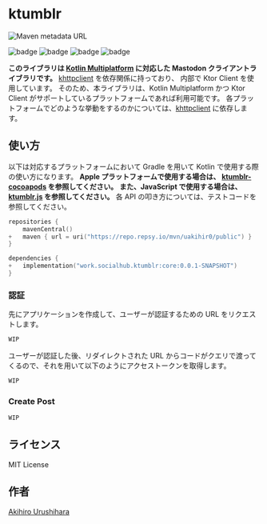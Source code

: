 # ktumblr

![Maven metadata URL](https://img.shields.io/maven-metadata/v?metadataUrl=https%3A%2F%2Frepo.repsy.io%2Fmvn%2Fuakihir0%2Fpublic%2Fwork%2Fsocialhub%2Fkmastodon%2Fcore%2Fmaven-metadata.xml)

![badge][badge-js]
![badge][badge-jvm]
![badge][badge-ios]
![badge][badge-mac]

**このライブラリは [Kotlin Multiplatform](https://kotlinlang.org/docs/multiplatform.html) に対応した Mastodon クライアントライブラリです。**
[khttpclient] を依存関係に持っており、 内部で Ktor Client を使用しています。
そのため、本ライブラリは、Kotlin Multiplatform かつ Ktor Client がサポートしているプラットフォームであれば利用可能です。
各プラットフォームでどのような挙動をするのかについては、[khttpclient] に依存します。

## 使い方

以下は対応するプラットフォームにおいて Gradle を用いて Kotlin で使用する際の使い方になります。
**Apple プラットフォームで使用する場合は、 [ktumblr-cocoapods](https://github.com/uakihir0/ktumblr-cocoapods) を参照してください。**
**また、JavaScript で使用する場合は、[ktumblr.js](https://github.com/uakihir0/ktumblr.js) を参照してください。**
各 API の叩き方については、テストコードを参照してください。

```kotlin:build.gradle.kts
repositories {
    mavenCentral()
+   maven { url = uri("https://repo.repsy.io/mvn/uakihir0/public") }
}

dependencies {
+   implementation("work.socialhub.ktumblr:core:0.0.1-SNAPSHOT")
}
```

### 認証

先にアプリケーションを作成して、ユーザーが認証するための URL をリクエストします。

```kotlin
WIP
```

ユーザーが認証した後、リダイレクトされた URL からコードがクエリで渡ってくるので、それを用いて以下のようにアクセストークンを取得します。

```kotlin
WIP
```

### Create Post

```kotlin
WIP
```

## ライセンス

MIT License

## 作者

[Akihiro Urushihara](https://github.com/uakihir0)

[khttpclient]: https://github.com/uakihir0/khttpclient
[badge-android]: http://img.shields.io/badge/-android-6EDB8D.svg
[badge-android-native]: http://img.shields.io/badge/support-[AndroidNative]-6EDB8D.svg
[badge-wearos]: http://img.shields.io/badge/-wearos-8ECDA0.svg
[badge-jvm]: http://img.shields.io/badge/-jvm-DB413D.svg
[badge-js]: http://img.shields.io/badge/-js-F8DB5D.svg
[badge-js-ir]: https://img.shields.io/badge/support-[IR]-AAC4E0.svg
[badge-nodejs]: https://img.shields.io/badge/-nodejs-68a063.svg
[badge-linux]: http://img.shields.io/badge/-linux-2D3F6C.svg
[badge-windows]: http://img.shields.io/badge/-windows-4D76CD.svg
[badge-wasm]: https://img.shields.io/badge/-wasm-624FE8.svg
[badge-apple-silicon]: http://img.shields.io/badge/support-[AppleSilicon]-43BBFF.svg
[badge-ios]: http://img.shields.io/badge/-ios-CDCDCD.svg
[badge-mac]: http://img.shields.io/badge/-macos-111111.svg
[badge-watchos]: http://img.shields.io/badge/-watchos-C0C0C0.svg
[badge-tvos]: http://img.shields.io/badge/-tvos-808080.svg